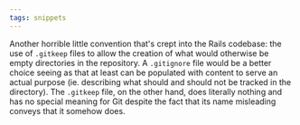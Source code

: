 ```yaml
---
tags: snippets
---
```


Another horrible little convention that's crept into the Rails codebase: the use of `.gitkeep` files to allow the creation of what would otherwise be empty directories in the repository. A `.gitignore` file would be a better choice seeing as that at least can be populated with content to serve an actual purpose (ie. describing what should and should not be tracked in the directory). The `.gitkeep` file, on the other hand, does literally nothing and has no special meaning for Git despite the fact that its name misleading conveys that it somehow does.

